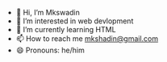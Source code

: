 - 👋 Hi, I’m Mkswadin
- 👀 I’m interested in web devlopment
- 🌱 I’m currently learning HTML
- 📫 How to reach me mkshadin@gmail.com
- 😄 Pronouns: he/him


<!---
Mkswadin/Mkswadin is a ✨ special ✨ repository because its `README.md` (this file) appears on your GitHub profile.
You can click the Preview link to take a look at your changes.
--->
